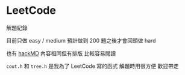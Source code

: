 # LeetCode
解題紀錄

目前只做 easy / medium
預計做到 200 題之後才會回頭做 hard

也有 [hackMD](https://hackmd.io/@wendyusinggithub/rJNbXJFBs/%2F7_ma9_e9QUWNsptIz2uFyA)
內容相同但有排版 比較容易閱讀

``cout.h`` 和 ``tree.h`` 是我為了 LeetCode 寫的函式
解題時用很方便 歡迎帶走
